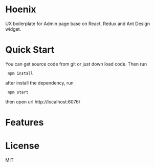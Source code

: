 # Hoenix
UX boilerplate for Admin page base on React, Redux and Ant Design widget.

# Quick Start
You can get source code from git or just down load code. Then run

````
 npm install
````
 after install the dependency, run 

````
 npm start
````
then open url http://localhost:6076/

# Features

# License
MIT